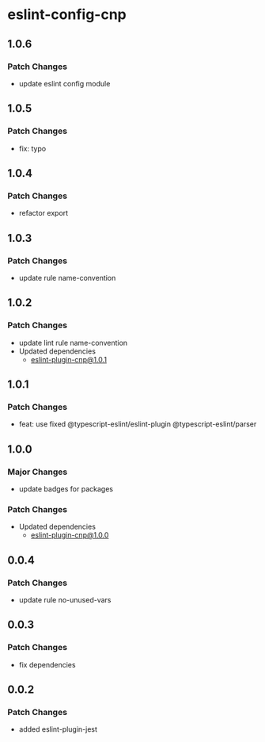 # eslint-config-cnp

## 1.0.6

### Patch Changes

- update eslint config module

## 1.0.5

### Patch Changes

- fix: typo

## 1.0.4

### Patch Changes

- refactor export

## 1.0.3

### Patch Changes

- update rule name-convention

## 1.0.2

### Patch Changes

- update lint rule name-convention
- Updated dependencies
  - eslint-plugin-cnp@1.0.1

## 1.0.1

### Patch Changes

- feat: use fixed @typescript-eslint/eslint-plugin @typescript-eslint/parser

## 1.0.0

### Major Changes

- update badges for packages

### Patch Changes

- Updated dependencies
  - eslint-plugin-cnp@1.0.0

## 0.0.4

### Patch Changes

- update rule no-unused-vars

## 0.0.3

### Patch Changes

- fix dependencies

## 0.0.2

### Patch Changes

- added eslint-plugin-jest
